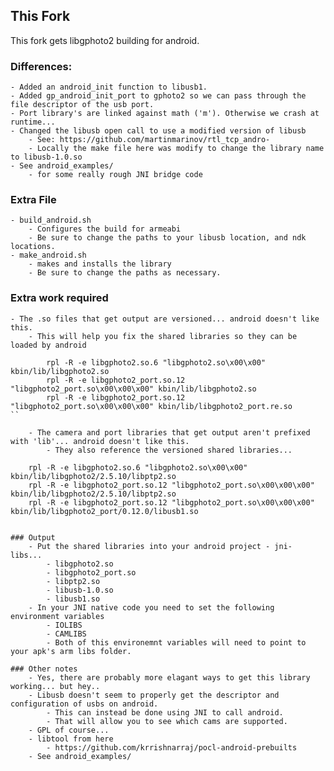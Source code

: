 
This Fork
---------

This fork gets libgphoto2 building for android.



### Differences:
	- Added an android_init function to libusb1.
	- Added gp_android_init_port to gphoto2 so we can pass through the file descriptor of the usb port.
	- Port library's are linked against math ('m'). Otherwise we crash at runtime...
 	- Changed the libusb open call to use a modified version of libusb
		- See: https://github.com/martinmarinov/rtl_tcp_andro-
		- Locally the make file here was modify to change the library name to libusb-1.0.so
    - See android_examples/
		- for some really rough JNI bridge code

### Extra File
	- build_android.sh
		- Configures the build for armeabi
		- Be sure to change the paths to your libusb location, and ndk locations.
	- make_android.sh
		- makes and installs the library
		- Be sure to change the paths as necessary.

### Extra work required
	- The .so files that get output are versioned... android doesn't like this.
		- This will help you fix the shared libraries so they can be loaded by android
```		
		rpl -R -e libgphoto2.so.6 "libgphoto2.so\x00\x00" kbin/lib/libgphoto2.so
		rpl -R -e libgphoto2_port.so.12 "libgphoto2_port.so\x00\x00\x00" kbin/lib/libgphoto2.so
		rpl -R -e libgphoto2_port.so.12 "libgphoto2_port.so\x00\x00\x00" kbin/lib/libgphoto2_port.re.so
``

	- The camera and port libraries that get output aren't prefixed with 'lib'... android doesn't like this.
		- They also reference the versioned shared libraries...
```
		rpl -R -e libgphoto2.so.6 "libgphoto2.so\x00\x00" kbin/lib/libgphoto2/2.5.10/libptp2.so
		rpl -R -e libgphoto2_port.so.12 "libgphoto2_port.so\x00\x00\x00" kbin/lib/libgphoto2/2.5.10/libptp2.so
		rpl -R -e libgphoto2_port.so.12 "libgphoto2_port.so\x00\x00\x00" kbin/lib/libgphoto2_port/0.12.0/libusb1.so
```

### Output
	- Put the shared libraries into your android project - jni- libs...
		- libgphoto2.so
		- libgphoto2_port.so
		- libptp2.so
		- libusb-1.0.so
		- libusb1.so
	- In your JNI native code you need to set the following environment variables
		- IOLIBS
		- CAMLIBS
		- Both of this environemnt variables will need to point to your apk's arm libs folder.

### Other notes
	- Yes, there are probably more elagant ways to get this library working... but hey..
	- Libusb doesn't seem to properly get the descriptor and configuration of usbs on android.
		- This can instead be done using JNI to call android.
		- That will allow you to see which cams are supported.
	- GPL of course...
	- libtool from here
		- https://github.com/krrishnarraj/pocl-android-prebuilts
	- See android_examples/




